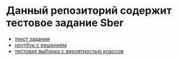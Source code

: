 # Данный репозиторий содержит тестовое задание Sber

- [текст задания](https://github.com/Matvey-1212/test/blob/main/task.pdf)
- [ноутбук с решением](https://github.com/Matvey-1212/test/blob/main/sber.ipynb)
- [тестовая выборка с вероятностью классов](https://github.com/Matvey-1212/test/blob/main/df_test_prediction.csv)
